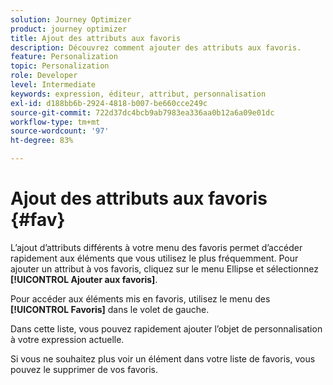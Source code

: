 ```yaml
---
solution: Journey Optimizer
product: journey optimizer
title: Ajout des attributs aux favoris
description: Découvrez comment ajouter des attributs aux favoris.
feature: Personalization
topic: Personalization
role: Developer
level: Intermediate
keywords: expression, éditeur, attribut, personnalisation
exl-id: d188bb6b-2924-4818-b007-be660cce249c
source-git-commit: 722d37dc4bcb9ab7983ea336aa0b12a6a09e01dc
workflow-type: tm+mt
source-wordcount: '97'
ht-degree: 83%

---
```


# Ajout des attributs aux favoris {#fav}

L’ajout d’attributs différents à votre menu des favoris permet d’accéder rapidement aux éléments que vous utilisez le plus fréquemment. Pour ajouter un attribut à vos favoris, cliquez sur le menu Ellipse et sélectionnez **[!UICONTROL Ajouter aux favoris]**.

<!--
![](assets/favorite-option.png)
-->

Pour accéder aux éléments mis en favoris, utilisez le menu des **[!UICONTROL Favoris]** dans le volet de gauche.

Dans cette liste, vous pouvez rapidement ajouter lʼobjet de personnalisation à votre expression actuelle.

<!--
![](assets/favorite-list.png)
-->

Si vous ne souhaitez plus voir un élément dans votre liste de favoris, vous pouvez le supprimer de vos favoris.

<!--
![](assets/favorite-remove.png)
-->
